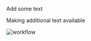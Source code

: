 Add some text

Making additional text available

![workflow](https://github.com/cammybisset/SEM/actions/workflows/main.yml/badge.svg)
